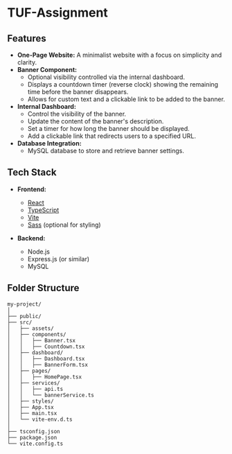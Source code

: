 # TUF-Assignment


## Features

- **One-Page Website:** A minimalist website with a focus on simplicity and clarity.
- **Banner Component:**
  - Optional visibility controlled via the internal dashboard.
  - Displays a countdown timer (reverse clock) showing the remaining time before the banner disappears.
  - Allows for custom text and a clickable link to be added to the banner.
- **Internal Dashboard:**
  - Control the visibility of the banner.
  - Update the content of the banner's description.
  - Set a timer for how long the banner should be displayed.
  - Add a clickable link that redirects users to a specified URL.
- **Database Integration:**
  - MySQL database to store and retrieve banner settings.

## Tech Stack

- **Frontend:**
  - [React](https://reactjs.org/)
  - [TypeScript](https://www.typescriptlang.org/)
  - [Vite](https://vitejs.dev/)
  - [Sass](https://sass-lang.com/) (optional for styling)

- **Backend:**
  - Node.js
  - Express.js (or similar)
  - MySQL

## Folder Structure

```plaintext
my-project/
│
├── public/                
├── src/
│   ├── assets/            
│   ├── components/        
│   │   ├── Banner.tsx     
│   │   ├── Countdown.tsx  
│   ├── dashboard/         
│   │   ├── Dashboard.tsx  
│   │   ├── BannerForm.tsx 
│   ├── pages/             
│   │   ├── HomePage.tsx   
│   ├── services/          
│   │   ├── api.ts         
│   │   └── bannerService.ts 
│   ├── styles/            
│   ├── App.tsx            
│   ├── main.tsx           
│   └── vite-env.d.ts      
│
├── tsconfig.json          
├── package.json           
└── vite.config.ts         

